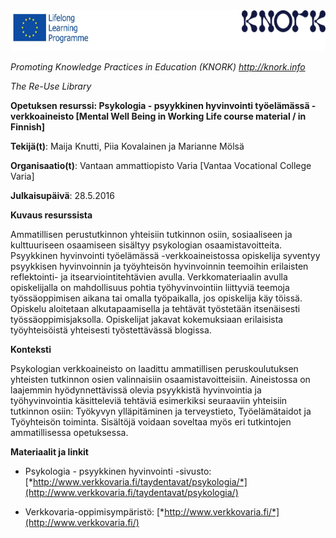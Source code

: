 <img src="images\093003f835a07c369fdb0401b6680c0322518875/media/image01.png" width="624" height="65" />

*Promoting Knowledge Practices in Education (KNORK) http://knork.info*

*The Re-Use Library*

**Opetuksen resurssi: Psykologia - psyykkinen hyvinvointi työelämässä -verkkoaineisto \[Mental Well Being in Working Life course material / in Finnish\]**

**Tekijä(t)**: Maija Knutti, Piia Kovalainen ja Marianne Mölsä

**Organisaatio(t)**: Vantaan ammattiopisto Varia \[Vantaa Vocational College Varia\]

**Julkaisupäivä**: 28.5.2016

**Kuvaus resurssista**

Ammatillisen perustutkinnon yhteisiin tutkinnon osiin, sosiaaliseen ja kulttuuriseen osaamiseen sisältyy psykologian osaamistavoitteita. Psyykkinen hyvinvointi työelämässä -verkkoaineistossa opiskelija syventyy psyykkisen hyvinvoinnin ja työyhteisön hyvinvoinnin teemoihin erilaisten reflektointi- ja itsearviointitehtävien avulla. Verkkomateriaalin avulla opiskelijalla on mahdollisuus pohtia työhyvinvointiin liittyviä teemoja työssäoppimisen aikana tai omalla työpaikalla, jos opiskelija käy töissä. Opiskelu aloitetaan alkutapaamisella ja tehtävät työstetään itsenäisesti työssäoppimisjaksolla. Opiskelijat jakavat kokemuksiaan erilaisista työyhteisöistä yhteisesti työstettävässä blogissa.

**Konteksti**

Psykologian verkkoaineisto on laadittu ammatillisen peruskoulutuksen yhteisten tutkinnon osien valinnaisiin osaamistavoitteisiin. Aineistossa on laajemmin hyödynnettävissä olevia psyykkistä hyvinvointia ja työhyvinvointia käsitteleviä tehtäviä esimerkiksi seuraaviin yhteisiin tutkinnon osiin: Työkyvyn ylläpitäminen ja terveystieto, Työelämätaidot ja Työyhteisön toiminta. Sisältöjä voidaan soveltaa myös eri tutkintojen ammatillisessa opetuksessa.

**Materiaalit ja linkit**

-   Psykologia - psyykkinen hyvinvointi -sivusto: [*http://www.verkkovaria.fi/taydentavat/psykologia/*](http://www.verkkovaria.fi/taydentavat/psykologia/)

-   Verkkovaria-oppimisympäristö: [*http://www.verkkovaria.fi/*](http://www.verkkovaria.fi/)


